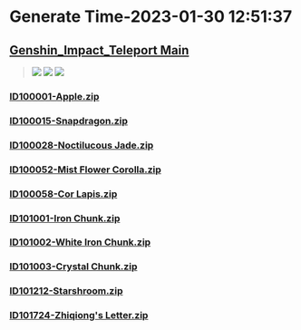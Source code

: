 # Generate Time-2023-01-30 12:51:37

## [Genshin_Impact_Teleport Main](https://github.com/Sam5440/Genshin_Impact_Teleport/edit/main/README.md)

>![](https://komarev.com/ghpvc/?username=done439)
>![](https://komarev.com/ghpvc/?username=done438)
>![](https://komarev.com/ghpvc/?username=done437)

### [ID100001-Apple.zip](https://raw.githubusercontent.com/Sam5440/Genshin_Impact_Teleport/download/AutoGeneratePoint/Points%28Raw%29%5Bcn-en-ru%5D/en-us/Item/ID6-TheChasm_LevelStreaming/ID100001-Apple.zip)

### [ID100015-Snapdragon.zip](https://raw.githubusercontent.com/Sam5440/Genshin_Impact_Teleport/download/AutoGeneratePoint/Points%28Raw%29%5Bcn-en-ru%5D/en-us/Item/ID6-TheChasm_LevelStreaming/ID100015-Snapdragon.zip)

### [ID100028-Noctilucous Jade.zip](https://raw.githubusercontent.com/Sam5440/Genshin_Impact_Teleport/download/AutoGeneratePoint/Points%28Raw%29%5Bcn-en-ru%5D/en-us/Item/ID6-TheChasm_LevelStreaming/ID100028-Noctilucous%20Jade.zip)

### [ID100052-Mist Flower Corolla.zip](https://raw.githubusercontent.com/Sam5440/Genshin_Impact_Teleport/download/AutoGeneratePoint/Points%28Raw%29%5Bcn-en-ru%5D/en-us/Item/ID6-TheChasm_LevelStreaming/ID100052-Mist%20Flower%20Corolla.zip)

### [ID100058-Cor Lapis.zip](https://raw.githubusercontent.com/Sam5440/Genshin_Impact_Teleport/download/AutoGeneratePoint/Points%28Raw%29%5Bcn-en-ru%5D/en-us/Item/ID6-TheChasm_LevelStreaming/ID100058-Cor%20Lapis.zip)

### [ID101001-Iron Chunk.zip](https://raw.githubusercontent.com/Sam5440/Genshin_Impact_Teleport/download/AutoGeneratePoint/Points%28Raw%29%5Bcn-en-ru%5D/en-us/Item/ID6-TheChasm_LevelStreaming/ID101001-Iron%20Chunk.zip)

### [ID101002-White Iron Chunk.zip](https://raw.githubusercontent.com/Sam5440/Genshin_Impact_Teleport/download/AutoGeneratePoint/Points%28Raw%29%5Bcn-en-ru%5D/en-us/Item/ID6-TheChasm_LevelStreaming/ID101002-White%20Iron%20Chunk.zip)

### [ID101003-Crystal Chunk.zip](https://raw.githubusercontent.com/Sam5440/Genshin_Impact_Teleport/download/AutoGeneratePoint/Points%28Raw%29%5Bcn-en-ru%5D/en-us/Item/ID6-TheChasm_LevelStreaming/ID101003-Crystal%20Chunk.zip)

### [ID101212-Starshroom.zip](https://raw.githubusercontent.com/Sam5440/Genshin_Impact_Teleport/download/AutoGeneratePoint/Points%28Raw%29%5Bcn-en-ru%5D/en-us/Item/ID6-TheChasm_LevelStreaming/ID101212-Starshroom.zip)

### [ID101724-Zhiqiong's Letter.zip](https://raw.githubusercontent.com/Sam5440/Genshin_Impact_Teleport/download/AutoGeneratePoint/Points%28Raw%29%5Bcn-en-ru%5D/en-us/Item/ID6-TheChasm_LevelStreaming/ID101724-Zhiqiong%27s%20Letter.zip)

